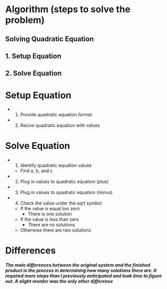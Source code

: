 # Algorithm (steps to solve the problem)
## Solving Quadratic Equation
## 1. Setup Equation
## 2. Solve Equation


# Setup Equation
  * 1. Provide quadratic equation format
  * 2. Recive quadratic equation with values

# Solve Equation
  * 1. Identify quadratic equation values
    *  Find a, b, and c
  * 2. Plug in values to quadratic equation (plus)
  * 3. Plug in values to quadratic equation (minus)
  * 4. Check the value under the sqrt symbol
    * If the value is equal too zero 
        * There is one solution
    * If the value is less than zero
        * There are no solutions
    * Otherwise there are two solutions
  
# Differences
##### The main differences between the original system and the finished product is the process in determining how many solutions there are. It required more steps than I previously anticipated and took time to figure out. A slight reorder was the only other difference